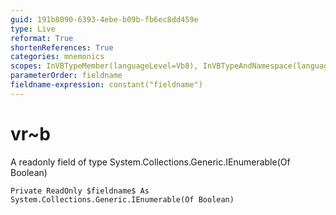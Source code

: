 ```yaml
---
guid: 191b8090-6393-4ebe-b09b-fb6ec8dd459e
type: Live
reformat: True
shortenReferences: True
categories: mnemonics
scopes: InVBTypeMember(languageLevel=Vb8), InVBTypeAndNamespace(languageLevel=Vb8)
parameterOrder: fieldname
fieldname-expression: constant("fieldname")
---
```


# vr~b

A readonly field of type System.Collections.Generic.IEnumerable(Of Boolean)

```
Private ReadOnly $fieldname$ As System.Collections.Generic.IEnumerable(Of Boolean)
```
